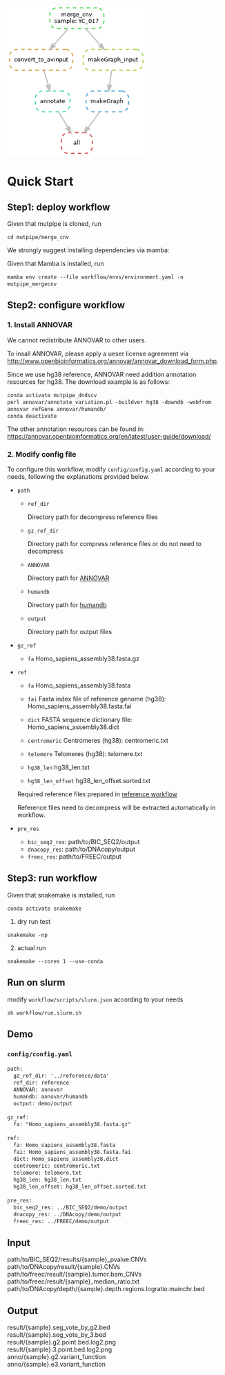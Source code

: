 ![merge_cnv](https://github.com/douymLab/mutpipe/blob/main/merge_cnv/dag.png)

# Quick Start

## Step1: deploy workflow

Given that mutpipe is cloned, run

```{bash}
cd mutpipe/merge_cnv
```

We strongly suggest installing dependencies via mamba:

Given that Mamba is installed, run

```{bash}
mamba env create --file workflow/envs/environment.yaml -n mutpipe_mergecnv
```

## Step2: configure workflow

### 1. Install ANNOVAR

We cannot redistribute ANNOVAR to other users.

To insall ANNOVAR, please apply a ueser license agreement via http://www.openbioinformatics.org/annovar/annovar_download_form.php.

Since we use hg38 reference, ANNOVAR need addition annotation resources for hg38. The download example is as follows:

```{bash}
conda activate mutpipe_dndscv
perl annovar/annotate_variation.pl -buildver hg38 -downdb -webfrom annovar refGene annovar/humandb/
conda deactivate
```

The other annotation resources can be found in: https://annovar.openbioinformatics.org/en/latest/user-guide/download/

### 2. Modify config file

To configure this workflow, modify `config/config.yaml` according to your needs, following the explanations provided below.

-   `path`
    
    -   `ref_dir`
    
        Directory path for decompress reference files
    
    -   `gz_ref_dir`
    
        Directory path for compress reference files or do not need to decompress
    
    -  `ANNOVAR`
    
        Directory path for [ANNOVAR](#1-install-annovar)
    
    -  `humandb`
    
        Directory path for [humandb](#1-install-annovar)
    
    -  `output`
    
        Directory path for output files

-  `gz_ref`

    -  `fa` Homo_sapiens_assembly38.fasta.gz

-  `ref`

    -  `fa` Homo_sapiens_assembly38.fasta

    -  `fai` Fasta index file of reference genome (hg38): Homo_sapiens_assembly38.fasta.fai

    -  `dict` FASTA sequence dictionary file: Homo_sapiens_assembly38.dict

    -  `centromeric` Centromeres (hg38): centromeric.txt

    -  `telomere` Telomeres (hg38): telomere.txt

    -  `hg38_len` hg38_len.txt

    -  `hg38_len_offset` hg38_len_offset.sorted.txt

    Required reference files prepared in [reference workflow](reference)

    Reference files need to decompress will be extracted automatically in workflow.

-  `pre_res`

    -  `bic_seq2_res`: path/to/BIC_SEQ2/output
    -  `dnacopy_res`: path/to/DNAcopy/output
    -  `freec_res`: path/to/FREEC/output

## Step3: run workflow

Given that snakemake is installed, run

```{bash}
conda activate snakemake
```

1.  dry run test

```{bash}
snakemake -np
```

2.  actual run

```{bash}
snakemake --cores 1 --use-conda
```

## Run on slurm

modify `workflow/scripts/slurm.json` according to your needs

```{bash}
sh workflow/run.slurm.sh
```

## Demo

### `config/config.yaml`

```{yaml}
path:
  gz_ref_dir: '../reference/data'
  ref_dir: reference
  ANNOVAR: annovar
  humandb: annovar/humandb
  output: demo/output

gz_ref:
  fa: "Homo_sapiens_assembly38.fasta.gz"

ref:
  fa: Homo_sapiens_assembly38.fasta
  fai: Homo_sapiens_assembly38.fasta.fai
  dict: Homo_sapiens_assembly38.dict
  centromeric: centromeric.txt
  telomere: telomere.txt
  hg38_len: hg38_len.txt
  hg38_len_offset: hg38_len_offset.sorted.txt

pre_res:
  bic_seq2_res: ../BIC_SEQ2/demo/output
  dnacopy_res: ../DNAcopy/demo/output
  freec_res: ../FREEC/demo/output
```

## Input
path/to/BIC_SEQ2/results/{sample}_pvalue.CNVs   
path/to/DNAcopy/result/{sample}.CNVs   
path/to/freec/result/{sample}.tumor.bam_CNVs   
path/to/freec/result/{sample}_median_ratio.txt   
path/to/DNAcopy/depth/{sample}.depth.regions.logratio.mainchr.bed   
## Output
result/{sample}.seg_vote_by_g2.bed   
result/{sample}.seg_vote_by_3.bed   
result/{sample}.g2.point.bed.log2.png   
result/{sample}.3.point.bed.log2.png   
anno/{sample}.g2.variant_function   
anno/{sample}.e3.variant_function   
